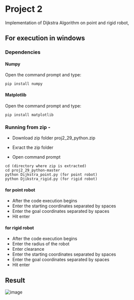# Project 2
Implementation of Dijkstra Algorithm on point and rigid robot,

## For execution in windows
### Dependencies

#### Numpy
Open the command prompt and type:
```
pip install numpy
```

#### Matplotlib
Open the command prompt and type:
```
pip install matplotlib
```

### Running from zip - 

- Download zip folder proj2_29_python.zip
- Exract the zip folder

- Open command prompt
```
cd (directory where zip is extracted)
cd proj2_29_python-master
python Dijkstra_point.py (for point robot)
python Djikstra_rigid.py (for rigid robot) 
```
#### for point robot
- After the code execution begins
- Enter the starting coordinates separated by spaces
- Enter the goal coordinates separated by spaces
- Hit enter

#### for rigid robot
- After the code execution begins
- Enter the radius of the robot
- Enter clearance
- Enter the starting coordinates separated by spaces
- Enter the goal coordinates separated by spaces
- Hit enter
## Result
![image](https://github.com/Pruthvi-Sanghavi/proj2_29_python/blob/master/extras/2020-03-06%20(1).png)
